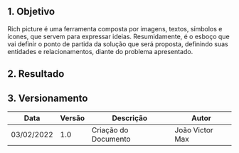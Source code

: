 ## 1. Objetivo

Rich picture é uma ferramenta composta por imagens, textos, símbolos e ícones, que servem para expressar ideias. Resumidamente, é o esboço que vai definir o ponto de partida da solução que será proposta, definindo suas entidades e relacionamentos, diante do problema apresentado.

## 2. Resultado




## 3. Versionamento
|Data |Versão |Descrição| Autor|
|--- |--- |--- |--- |
|03/02/2022 |1.0 | Criação do Documento| João Victor Max|